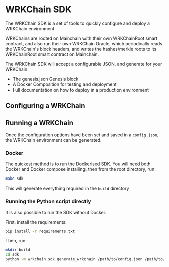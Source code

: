 # WRKChain SDK

The WRKChain SDK is a set of tools to quickly configure and deploy a WRKChain environment

WRKChains are rooted on Mainchain with their own WRKChainRoot smart contract, and also run their own 
WRKChain Oracle, which periodically reads the WRKChain's block headers, and writes the hashes/merkle roots
to its WRKChainRoot smart contract on Mainchain.

The WRKChain SDK will accept a configurable JSON, and generate for your WRKChain:

- The genesis.json Genesis block
- A Docker Composition for testing and deployment
- Full documentation on how to deploy in a production environment

## Configuring a WRKChain


## Running a WRKChain

Once the configuration options have been set and saved in a `config.json`, the WRKChain environment can be 
generated.

### Docker

The quickest method is to run the Dockerised SDK. You will need both Docker and
Docker compose installing, then from the root directory, run:

```bash
make sdk
```

This will generate everything required in the `build` directory

### Running the Python script directly

It is also possible to run the SDK without Docker.

First, install the requirements:

```bash
pip install -r requirements.txt
```

Then, run:

```bash
mkdir build
cd sdk
python -m wrkchain.sdk generate_wrkchain /path/to/config.json /path/to/build
```
